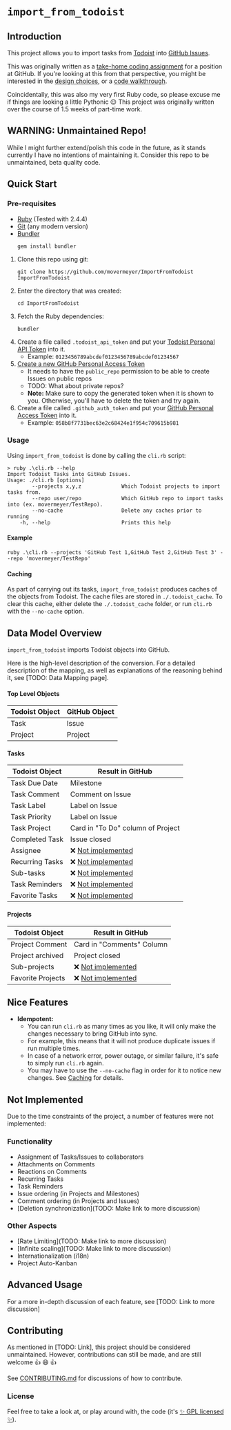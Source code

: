 # `import_from_todoist`

## Introduction

This project allows you to import tasks from [Todoist](https://todoist.com/) into [GitHub Issues](https://guides.github.com/features/issues/).

This was originally written as a [take-home coding assignment](docs/problem_statement.md) for a position at GitHub. If you're looking at this from that perspective, you might be interested in the [design choices](docs/design_decisions.md), or a [code walkthrough](docs/code_walkthrough.md).

Coincidentally, this was also my very first Ruby code, so please excuse me if things are looking a little Pythonic :wink:
This project was originally written over the course of 1.5 weeks of part-time work.

## WARNING: Unmaintained Repo!

While I might further extend/polish this code in the future, as it stands currently I have no intentions of maintaining it. 
Consider this repo to be unmaintained, beta quality code.

## Quick Start

### Pre-requisites

* [Ruby](https://www.ruby-lang.org/en/) (Tested with 2.4.4)
* [Git](https://git-scm.com/) (any modern version)
* [Bundler](https://bundler.io/)
    ```
    gem install bundler
    ```

1. Clone this repo using git: 
    ```
    git clone https://github.com/movermeyer/ImportFromTodoist ImportFromTodoist
    ```
1. Enter the directory that was created: 
    ```
    cd ImportFromTodoist
    ```
1. Fetch the Ruby dependencies:
    ```
    bundler
    ```
1. Create a file called `.todoist_api_token` and put your [Todoist Personal API Token](https://todoist.com/Users/viewPrefs?page=integrations) into it.
   * Example: `0123456789abcdef0123456789abcdef01234567`
1. [Create a new GitHub Personal Access Token](https://github.com/settings/tokens/new)
   * It needs to have the `public_repo` permission to be able to create Issues on public repos
   * TODO: What about private repos?
   * **Note:** Make sure to copy the generated token when it is shown to you. Otherwise, you'll have to delete the token and try again.
1. Create a file called `.github_auth_token` and put your [GitHub Personal Access Token](https://github.com/settings/tokens) into it.
   * Example: `058b8f7731bec63e2c68424e1f954c709615b981`

### Usage

Using `import_from_todoist` is done by calling the `cli.rb` script:

```
> ruby .\cli.rb --help
Import Todoist Tasks into GitHub Issues.
Usage: ./cli.rb [options]
        --projects x,y,z             Which Todoist projects to import tasks from.
        --repo user/repo             Which GitHub repo to import tasks into (ex. movermeyer/TestRepo).
        --no-cache                   Delete any caches prior to running
    -h, --help                       Prints this help
```

#### Example

```
ruby .\cli.rb --projects 'GitHub Test 1,GitHub Test 2,GitHub Test 3' --repo 'movermeyer/TestRepo'
```

#### Caching

As part of carrying out its tasks, `import_from_todoist` produces caches of the objects from Todoist. The cache files are stored in `./.todoist_cache`.
To clear this cache, either delete the `./.todoist_cache` folder, or run `cli.rb` with the `--no-cache` option.

## Data Model Overview

`import_from_todoist` imports Todoist objects into GitHub.

Here is the high-level description of the conversion. For a detailed description of the mapping, as well as explanations of the reasoning behind it, see [TODO: Data Mapping page]. 

#### Top Level Objects

| Todoist Object  | GitHub Object |
| --------------- | ------------- |
| Task            | Issue         |
| Project         | Project       |

#### Tasks

| Todoist Object  | Result in GitHub                        |
| --------------- | --------------------------------------- |
| Task Due Date   | Milestone                               |
| Task Comment    | Comment on Issue                        |
| Task Label      | Label on Issue                          |
| Task Priority   | Label on Issue                          |
| Task Project    | Card in "To Do" column of Project       |
| Completed Task  | Issue closed                            |
| Assignee        | ❌ [Not implemented](#not-implemented) |
| Recurring Tasks | ❌ [Not implemented](#not-implemented) |
| Sub-tasks       | ❌ [Not implemented](#not-implemented) |
| Task Reminders  | ❌ [Not implemented](#not-implemented) |
| Favorite Tasks  | ❌ [Not implemented](#not-implemented) |

#### Projects

| Todoist Object    | Result in GitHub                        |
| ----------------- | --------------------------------------- |
| Project Comment   | Card in "Comments" Column               |
| Project archived  | Project closed                          |
| Sub-projects      | ❌ [Not implemented](#not-implemented) |
| Favorite Projects | ❌ [Not implemented](#not-implemented) |

## Nice Features

* **Idempotent:** 
  * You can run `cli.rb` as many times as you like, it will only make the changes necessary to bring GitHub into sync.
  * For example, this means that it will not produce duplicate issues if run multiple times.
  * In case of a network error, power outage, or similar failure, it's safe to simply run `cli.rb` again.
  * You may have to use the `--no-cache` flag in order for it to notice new changes. See [Caching](#caching) for details.

## Not Implemented

Due to the time constraints of the project, a number of features were not implemented:

### Functionality
* Assignment of Tasks/Issues to collaborators
* Attachments on Comments
* Reactions on Comments
* Recurring Tasks
* Task Reminders
* Issue ordering (in Projects and Milestones)
* Comment ordering (in Projects and Issues)
* [Deletion synchronization](TODO: Make link to more discussion)

### Other Aspects

* [Rate Limiting](TODO: Make link to more discussion) 
* [Infinite scaling](TODO: Make link to more discussion)
* Internationalization (i18n)
* Project Auto-Kanban

## Advanced Usage

For a more in-depth discussion of each feature, see [TODO: Link to more discussion]

## Contributing

As mentioned in [TODO: Link], this project should be considered unmaintained.
However, contributions can still be made, and are still welcome  :thumbsup: :smile: :thumbsup:

See [CONTRIBUTING.md](CONTRIBUTING.md) for discussions of how to contribute.

### License
Feel free to take a look at, or play around with, the code (it's [ :sparkles: GPL licensed :sparkles:](LICENSE)).